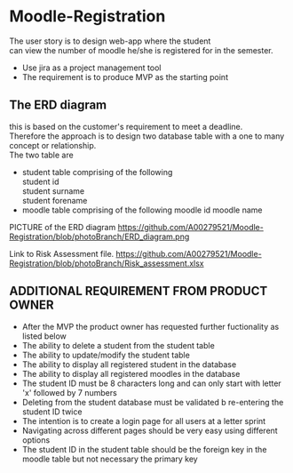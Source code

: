 # Moodle-Registration
 The user story is to design web-app where the student   
 can view the number of moodle he/she is registered for in the semester.
   
 * Use jira as a project management tool
 * The requirement is to produce MVP as the starting point
   
 ## The ERD diagram 
   this is based on the customer's requirement to meet a deadline.  
 Therefore the approach is to design two database table with a one to many
  concept or relationship.  
 The two table are  
  * student table comprising of the following   
 student id  
 student surname  
 student forename  
  * moodle table comprising of the following
 moodle id
 moodle name

  PICTURE of the ERD diagram
  https://github.com/A00279521/Moodle-Registration/blob/photoBranch/ERD_diagram.png
  
  Link to Risk Assessment file.
   https://github.com/A00279521/Moodle-Registration/blob/photoBranch/Risk_assessment.xlsx

 
 ##  ADDITIONAL REQUIREMENT FROM PRODUCT OWNER
   * After the MVP the product owner has requested further fuctionality as listed below
   * The ability to delete a student from the student table 
   * The ability to update/modify the student table 
   * The ability to display all registered student in the database
   * The ability to display all registered moodles in the database
   * The student ID must be 8 characters long and can only start with letter 'x' followed by 7 numbers
   * Deleting from the student database must be validated b re-entering the student ID twice
   * The intention is to create a login page for all users at a letter sprint 
   * Navigating across different pages should be very easy using different options
   * The student ID in the student table should be the foreign key in the moodle table but not necessary the primary key
    
 
